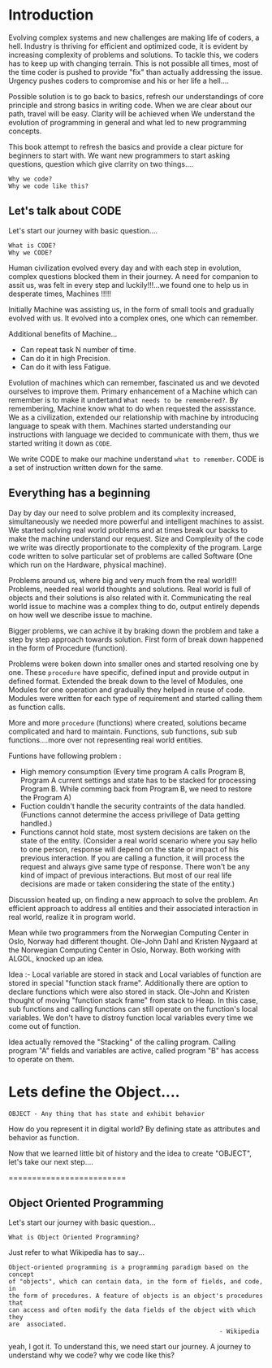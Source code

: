 # Introduction

Evolving complex systems and new challenges are making life of coders, a hell. Industry is thriving for efficient and optimized code, it is evident by increasing complexity of problems and solutions. To tackle this, we coders has to keep up with changing terrain. This is not possible all times, most of the time coder is pushed to provide "fix" than actually addressing the issue. Urgency pushes coders to compromise and his or her life a hell....

Possible solution is to go back to basics, refresh our understandings of core principle and strong basics in writing code. When we are clear about our path, travel will be easy. Clarity will be achieved when We understand the evolution of programming in general and what led to new programming concepts.

This book attempt to refresh the basics and provide a clear picture for beginners to start with. We want new programmers to start asking questions, question which give clarrity on two things....
```
Why we code?
Why we code like this?
```
## Let's talk about CODE

Let's start our journey with basic question....
```
What is CODE?
Why we CODE?
```
Human civilization evolved every day and with each step in evolution, complex questions blocked them in their journey. A need for companion to assit us, was felt in every step and luckily!!!...we found one to help us in desperate times, Machines !!!!!

Initially Machine was assisting us, in the form of small tools and gradually evolved with us. It evolved into a complex ones, one which can remember. 

Additional benefits of Machine...
* Can repeat task N number of time.
* Can do it in high Precision.
* Can do it with less Fatigue.

Evolution of machines which can remember, fascinated us and we devoted ourselves to improve them. Primary enhancement of a Machine which can remember is to make it undertand `What needs to be remembered?`. By remembering, Machine know what to do when requested the assisstance. We as a civilization, extended our relationship with machine by introducing language to speak with them. Machines started understanding our instructions with language we decided to communicate with them, thus we started writing it down as `CODE`.

We write CODE to make our machine understand `what to remember`. CODE is a set of instruction written down for the same.

## Everything has a beginning

Day by day our need to solve problem and its complexity increased, simultaneously we needed more powerful and intelligent machines to assist. We started solving real world problems and at times break our backs to make the machine understand our request. Size and Complexity of the code we write was directly proportionate to the complexity of the program. Large code written to solve particular set of problems are called Software (One which run on the Hardware, physical machine).

Problems around us, where big and very much from the real world!!!
Problems, needed real world thoughts and solutions. Real world is full of objects and their solutions is also related with it. Communicating the real world issue to machine was a complex thing to do, output entirely depends on how well we describe issue to machine. 

Bigger problems, we can achive it by braking down the problem and take a step by step approach towards solution. First form of break down happened in the form of Procedure (function). 

Problems were boken down into smaller ones and started resolving one by one. These `procedure` have specific, defined input and provide output in defined format. Extended the break down to the level of Modules, one Modules for one operation and gradually they helped in reuse of code. Modules were written for each type of requirement and started calling them as function calls.

More and more `procedure` (functions) where created, solutions became complicated and hard to maintain. Functions, sub functions, sub sub functions....more over not representing real world entities.

Funtions have following problem : 
* High memory consumption
  (Every time program A calls Program B, Program A current settings and state has to be stacked for processing Program B. While comming back from Program B, we need to restore the Program A)
* Fuction couldn't handle the security contraints of the data handled. 
  (Functions cannot determine the access privillege of Data getting handled.)
* Functions cannot hold state, most system decisions are taken on the state of the entity.
  (Consider a real world scenario where you say hello to one person, response will depend on the state
   or impact of his previous interaction. If you are calling a function, it will process the request 
   and always give same type of response. There won't be any kind of impact of previous interactions. But most of our real life decisions are made or taken considering the state of the entity.)

Discussion heated up, on finding a new approach to solve the problem. An efficient approach to address all entities and their associated interaction in real world, realize it in program world. 

Mean while two programmers from the Norwegian Computing Center in Oslo, Norway had different thought. Ole-John Dahl and Kristen Nygaard at the Norwegian Computing Center in Oslo, Norway. Both working with ALGOL, knocked up an idea. 

Idea :- Local variable are stored in stack and Local variables of function are stored in special "function stack frame". Additionally there are option to declare functions which were also stored in stack. Ole-John and Kristen thought of moving "function stack frame" from stack to Heap. In this case, sub functions and calling functions can still operate on the function's local variables. We don't have to distroy function local variables every time we come out of function.

Idea actually removed the "Stacking" of the calling program. Calling program "A" fields and variables are active, called program "B" has access to operate on them.

# Lets define the Object....
```
OBJECT - Any thing that has state and exhibit behavior
```

How do you represent it in digital world?
By defining state as attributes and behavior as function.

Now that we learned little bit of history and the idea to create "OBJECT", let's take our next step....


=========================

## Object Oriented Programming
Let's start our journey with basic question...
```
What is Object Oriented Programming?
```

Just refer to what Wikipedia has to say...

```
Object-oriented programming is a programming paradigm based on the concept
of "objects", which can contain data, in the form of fields, and code, in
the form of procedures. A feature of objects is an object's procedures that
can access and often modify the data fields of the object with which they
are  associated.                                                                             
                                                          - Wikipedia
```
yeah, I got it. To understand this, we need start our journey. 
A journey to understand why we code? why we code like this?
